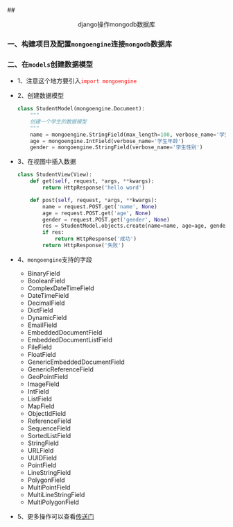##<center>django操作mongodb数据库</center>

### 一、构建项目及配置`mongoengine`连接`mongodb`数据库

### 二、在`models`创建数据模型

* 1、注意这个地方要引入<font color="#f00">`import mongoengine`</font>
* 2、创建数据模型

  ```py
  class StudentModel(mongoengine.Document):
      """
      创建一个学生的数据模型
      """
      name = mongoengine.StringField(max_length=100, verbose_name='学生名字')
      age = mongoengine.IntField(verbose_name='学生年龄')
      gender = mongoengine.StringField(verbose_name='学生性别')
  ```

* 3、在视图中插入数据

  ```py
  class StudentView(View):
      def get(self, request, *args, **kwargs):
          return HttpResponse('hello word')

      def post(self, request, *args, **kwargs):
          name = request.POST.get('name', None)
          age = request.POST.get('age', None)
          gender = request.POST.get('gender', None)
          res = StudentModel.objects.create(name=name, age=age, gender=gender)
          if res:
              return HttpResponse('成功')
          return HttpResponse('失败')
  ```

* 4、`mongoengine`支持的字段

  - BinaryField
  - BooleanField
  - ComplexDateTimeField
  - DateTimeField
  - DecimalField
  - DictField
  - DynamicField
  - EmailField
  - EmbeddedDocumentField
  - EmbeddedDocumentListField
  - FileField
  - FloatField
  - GenericEmbeddedDocumentField
  - GenericReferenceField
  - GeoPointField
  - ImageField
  - IntField
  - ListField
  - MapField
  - ObjectIdField
  - ReferenceField
  - SequenceField
  - SortedListField
  - StringField
  - URLField
  - UUIDField
  - PointField
  - LineStringField
  - PolygonField
  - MultiPointField
  - MultiLineStringField
  - MultiPolygonField

* 5、更多操作可以查看[传送门](http://www.cnblogs.com/tk2049jq/p/7043472.html)